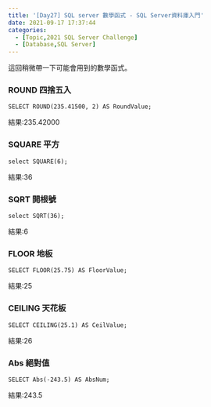 ```yaml
---
title: '[Day27] SQL server 數學函式 - SQL Server資料庫入門'
date: 2021-09-17 17:37:44
categories:
  - [Topic,2021 SQL Server Challenge]
  - [Database,SQL Server]
---
```

這回稍微帶一下可能會用到的數學函式。


### ROUND 四捨五入
```
SELECT ROUND(235.41500, 2) AS RoundValue;
```
結果:235.42000

### SQUARE 平方
```
select SQUARE(6);
```
結果:36
### SQRT 開根號
```
select SQRT(36);
```
結果:6

### FLOOR 地板
```
SELECT FLOOR(25.75) AS FloorValue; 
```
結果:25

### CEILING 天花板
```
SELECT CEILING(25.1) AS CeilValue; 
```
結果:26

### Abs 絕對值
```
SELECT Abs(-243.5) AS AbsNum; 
```
結果:243.5